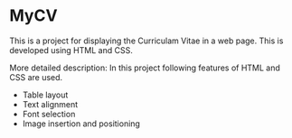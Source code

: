 # MyCV
This is a project for displaying the Curriculam Vitae in a web page. This is developed using HTML and CSS. 

More detailed description:
In this project following features of HTML and CSS are used. 
- Table layout
- Text alignment
- Font selection
- Image insertion and positioning

